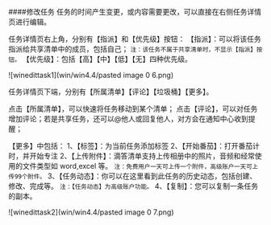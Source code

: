 ####修改任务
任务的时间产生变更，或内容需要更改，可以直接在右侧任务详情页进行编辑。

任务详情页右上角，分别有【指派】和【优先级】按钮：
【指派】：可以将该任务指派给共享清单中的成员，包括自己； 
`注：该任务不属于共享清单时，不显示【指派】按钮。`
【优先级】：包括【高】【中】【低】【无】四种优先级。

![winedittask1](win/win4.4/pasted image 0 6.png)

任务详情页下端，分别有【所属清单】【评论】【垃圾桶】【更多】。

点击【所属清单】，可以快速将任务移动到某个清单；
点击【评论】，可以对任务增加评论；若是共享任务，还可以@他人或回复他人，对方会在通知中心收到提醒；

【更多】中包括： 
1、【标签】：为当前任务添加标签 
2、【开始番茄】：打开番茄计时，并开始专注
2、【上传附件】：滴答清单支持上传相册中的照片，音频和经常使用的文件类型如 word,excel 等。 
`注：免费用户一天可上传一个附件，高级账户一天可上传99个附件。` 
3、【任务动态】：你可以在这里看到此任务的历史动态，包括创建、修改、完成等。
`注：【任务动态】为高级账户功能。`
4、【复制】：您可以复制一条任务的副本。

![winedittask2](win/win4.4/pasted image 0 7.png)